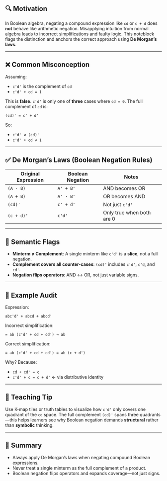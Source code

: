 ## 🔍 Motivation
In Boolean algebra, negating a compound expression like `cd` or `c + d` does **not** behave like arithmetic negation. Misapplying intuition from normal algebra leads to incorrect simplifications and faulty logic. This noteblock flags the distinction and anchors the correct approach using **De Morgan’s laws**.

---

## ❌ Common Misconception
Assuming:
- `c'd'` is the complement of `cd`
- `c'd' + cd = 1`

This is **false**. `c'd'` is only one of **three** cases where `cd = 0`. The full complement of `cd` is:

```
(cd)' = c' + d'
```


So:
- `c'd' ≠ (cd)'`
- `c'd' + cd ≠ 1`

---

## ✅ De Morgan’s Laws (Boolean Negation Rules)

| Original Expression | Boolean Negation        | Notes                          |
|---------------------|-------------------------|--------------------------------|
| `(A · B)`           | `A' + B'`               | AND becomes OR                |
| `(A + B)`           | `A' · B'`               | OR becomes AND                |
| `(cd)'`             | `c' + d'`               | Not just `c'd'`               |
| `(c + d)'`          | `c'd'`                  | Only true when both are 0     |

---

## 🧠 Semantic Flags

- **Minterm ≠ Complement**: A single minterm like `c'd'` is a **slice**, not a full negation.
- **Complement covers all counter-cases**: `(cd)'` includes `c'd'`, `c'd`, and `cd'`.
- **Negation flips operators**: AND ↔ OR, not just variable signs.

---

## 🧪 Example Audit

Expression:

```
abc'd' + abcd + abcd'
```


Incorrect simplification:

```
= ab (c'd' + cd + cd') → ab
```


Correct simplification:

```
= ab (c'd' + cd + cd') = ab (c + d')
```


Why? Because:
- `cd + cd' = c`
- `c'd' + c = c + d'` ← via distributive identity

---

## 🧩 Teaching Tip

Use K-map tiles or truth tables to visualize how `c'd'` only covers one quadrant of the `cd` space. The full complement `(cd)'` spans three quadrants—this helps learners see why Boolean negation demands **structural** rather than **symbolic** thinking.

---

## 📌 Summary

- Always apply De Morgan’s laws when negating compound Boolean expressions.
- Never treat a single minterm as the full complement of a product.
- Boolean negation flips operators and expands coverage—not just signs.

